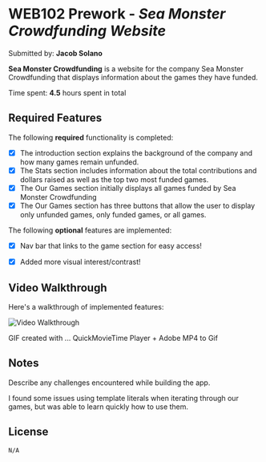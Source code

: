 # WEB102 Prework - *Sea Monster Crowdfunding Website*

Submitted by: **Jacob Solano**

**Sea Monster Crowdfunding** is a website for the company Sea Monster Crowdfunding that displays information about the games they have funded.

Time spent: **4.5** hours spent in total

## Required Features

The following **required** functionality is completed:

* [X] The introduction section explains the background of the company and how many games remain unfunded.
* [X] The Stats section includes information about the total contributions and dollars raised as well as the top two most funded games.
* [X] The Our Games section initially displays all games funded by Sea Monster Crowdfunding
* [X] The Our Games section has three buttons that allow the user to display only unfunded games, only funded games, or all games.

The following **optional** features are implemented:

* [X] Nav bar that links to the game section for easy access!
* [X] Added more visual interest/contrast!


## Video Walkthrough

Here's a walkthrough of implemented features:

<img src='assets/seamonstercrowd.gif' title='Video Walkthrough' width='' alt='Video Walkthrough' />

<!-- Replace this with whatever GIF tool you used! -->
GIF created with ...  QuickMovieTime Player + Adobe MP4 to Gif 
<!-- Recommended tools:
[Kap](https://getkap.co/) for macOS
[ScreenToGif](https://www.screentogif.com/) for Windows
[peek](https://github.com/phw/peek) for Linux. -->

## Notes

Describe any challenges encountered while building the app.

I found some issues using template literals when iterating through our games, but was able to learn 
quickly how to use them. 

## License

    N/A


